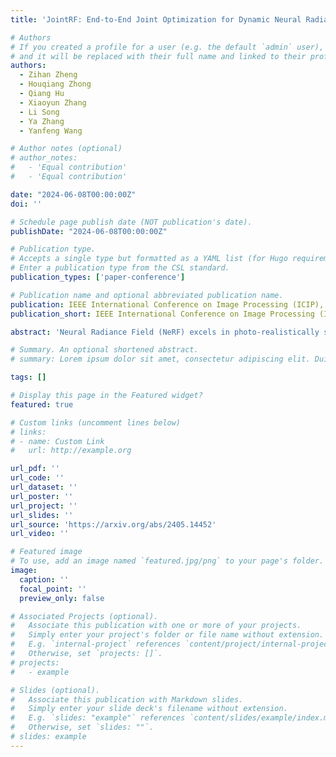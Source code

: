 ```yaml
---
title: 'JointRF: End-to-End Joint Optimization for Dynamic Neural Radiance Field Representation and Compression Video'

# Authors
# If you created a profile for a user (e.g. the default `admin` user), write the username (folder name) here
# and it will be replaced with their full name and linked to their profile.
authors:
  - Zihan Zheng
  - Houqiang Zhong
  - Qiang Hu
  - Xiaoyun Zhang
  - Li Song
  - Ya Zhang
  - Yanfeng Wang

# Author notes (optional)
# author_notes:
#   - 'Equal contribution'
#   - 'Equal contribution'

date: "2024-06-08T00:00:00Z"
doi: ''

# Schedule page publish date (NOT publication's date).
publishDate: "2024-06-08T00:00:00Z"

# Publication type.
# Accepts a single type but formatted as a YAML list (for Hugo requirements).
# Enter a publication type from the CSL standard.
publication_types: ['paper-conference']

# Publication name and optional abbreviated publication name.
publication: IEEE International Conference on Image Processing (ICIP), 2024.
publication_short: IEEE International Conference on Image Processing (ICIP), 2024.

abstract: 'Neural Radiance Field (NeRF) excels in photo-realistically static scenes, inspiring numerous efforts to facilitate volumetric videos. However, rendering dynamic and long-sequence radiance fields remains challenging due to the significant data required to represent volumetric videos. In this paper, we propose a novel end-to-end joint optimization scheme of dynamic NeRF representation and compression, called JointRF, thus achieving significantly improved quality and compression efficiency against the previous methods. Specifically, JointRF employs a compact residual feature grid and a coefficient feature grid to represent the dynamic NeRF. This representation handles large motions without compromising quality while concurrently diminishing temporal redundancy. We also introduce a sequential feature compression subnetwork to further reduce spatial-temporal redundancy. Finally, the representation and compression subnetworks are end-to-end trained combined within the JointRF. Extensive experiments demonstrate that JointRF can achieve superior compression performance across various datasets.'

# Summary. An optional shortened abstract.
# summary: Lorem ipsum dolor sit amet, consectetur adipiscing elit. Duis posuere tellus ac convallis placerat. Proin tincidunt magna sed ex sollicitudin condimentum.

tags: []

# Display this page in the Featured widget?
featured: true

# Custom links (uncomment lines below)
# links:
# - name: Custom Link
#   url: http://example.org

url_pdf: ''
url_code: ''
url_dataset: ''
url_poster: ''
url_project: ''
url_slides: ''
url_source: 'https://arxiv.org/abs/2405.14452'
url_video: ''

# Featured image
# To use, add an image named `featured.jpg/png` to your page's folder.
image:
  caption: ''
  focal_point: ''
  preview_only: false

# Associated Projects (optional).
#   Associate this publication with one or more of your projects.
#   Simply enter your project's folder or file name without extension.
#   E.g. `internal-project` references `content/project/internal-project/index.md`.
#   Otherwise, set `projects: []`.
# projects:
#   - example

# Slides (optional).
#   Associate this publication with Markdown slides.
#   Simply enter your slide deck's filename without extension.
#   E.g. `slides: "example"` references `content/slides/example/index.md`.
#   Otherwise, set `slides: ""`.
# slides: example
---
```


